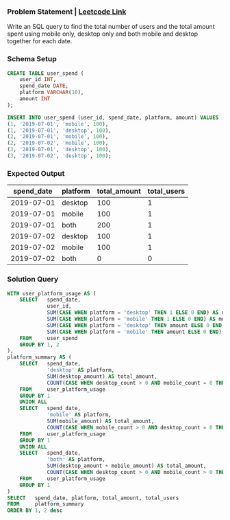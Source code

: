### Problem Statement | [Leetcode Link](https://leetcode.com/problems/user-purchase-platform/description/)

Write an SQL query to find the total number of users and the total amount spent using mobile only, desktop only and both mobile and desktop together for each date.


### Schema Setup

```sql
CREATE TABLE user_spend (
    user_id INT,
    spend_date DATE,
    platform VARCHAR(10),
    amount INT
);

INSERT INTO user_spend (user_id, spend_date, platform, amount) VALUES
(1, '2019-07-01', 'mobile', 100),
(1, '2019-07-01', 'desktop', 100),
(2, '2019-07-01', 'mobile', 100),
(2, '2019-07-02', 'mobile', 100),
(3, '2019-07-01', 'desktop', 100),
(3, '2019-07-02', 'desktop', 100);
```


### Expected Output

| spend_date | platform | total_amount | total_users |
|------------|----------|--------------|-------------|
| 2019-07-01 | desktop  | 100          | 1           |
| 2019-07-01 | mobile   | 100          | 1           |
| 2019-07-01 | both     | 200          | 1           |
| 2019-07-02 | desktop  | 100          | 1           |
| 2019-07-02 | mobile   | 100          | 1           |
| 2019-07-02 | both     | 0            | 0           |


### Solution Query

```sql
WITH user_platform_usage AS (
    SELECT   spend_date,
             user_id,
             SUM(CASE WHEN platform = 'desktop' THEN 1 ELSE 0 END) AS desktop_count,
             SUM(CASE WHEN platform = 'mobile' THEN 1 ELSE 0 END) AS mobile_count,
             SUM(CASE WHEN platform = 'desktop' THEN amount ELSE 0 END) AS desktop_amount,
             SUM(CASE WHEN platform = 'mobile' THEN amount ELSE 0 END) AS mobile_amount
    FROM     user_spend
    GROUP BY 1, 2
),
platform_summary AS (
    SELECT   spend_date,
             'desktop' AS platform,
             SUM(desktop_amount) AS total_amount,
             COUNT(CASE WHEN desktop_count > 0 AND mobile_count = 0 THEN 1 ELSE NULL END) AS total_users
    FROM     user_platform_usage
    GROUP BY 1
    UNION ALL
    SELECT   spend_date,
             'mobile' AS platform,
             SUM(mobile_amount) AS total_amount,
             COUNT(CASE WHEN mobile_count > 0 AND desktop_count = 0 THEN 1 ELSE NULL END) AS total_users
    FROM     user_platform_usage
    GROUP BY 1
    UNION ALL
    SELECT   spend_date,
             'both' AS platform,
             SUM(desktop_amount + mobile_amount) AS total_amount,
             COUNT(CASE WHEN desktop_count > 0 AND mobile_count > 0 THEN 1 ELSE NULL END) AS total_users
    FROM     user_platform_usage
    GROUP BY 1
)
SELECT   spend_date, platform, total_amount, total_users
FROM     platform_summary
ORDER BY 1, 2 desc
```
